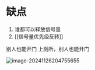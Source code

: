 # 缺点
1. 谁都可以释放信号量
1. [[信号量优先级反转]]

别人也能开门 
上厕所，别人也能开门

![image-20241126204755655](https://tc8483.oss-cn-beijing.aliyuncs.com/image/image-20241126204755655.png)
